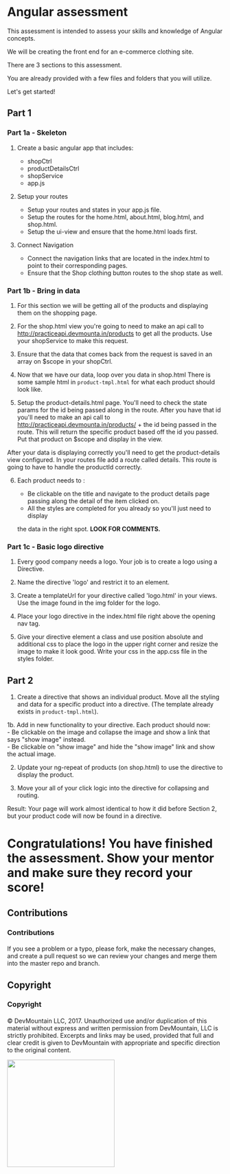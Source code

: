 # Angular assessment
  This assessment is intended to assess your skills and knowledge of Angular concepts.

  We will be creating the front end for an e-commerce clothing site.

  There are 3 sections to this assessment.

  You are already provided with a few files and folders that you will utilize.

  Let's get started!

## Part 1

### Part 1a - Skeleton

  1. Create a basic angular app that includes:
      - shopCtrl
      - productDetailsCtrl
      - shopService
      - app.js

  2. Setup your routes
      - Setup your routes and states in your app.js file.
      - Setup the routes for the home.html, about.html, blog.html, and shop.html.
      - Setup the ui-view and ensure that the home.html loads first.

  3. Connect Navigation
      - Connect the navigation links that are located in the index.html to point to
      their corresponding pages.
      - Ensure that the Shop clothing button routes to the shop state as well.


### Part 1b - Bring in data

  1. For this section we will be getting all of the products and displaying them
  on the shopping page.

  2. For the shop.html view you're going to need to make an api call to
  http://practiceapi.devmounta.in/products to get all the products.
  Use your shopService to make this request.

  3. Ensure that the data that comes back from the request is saved in an
  array on $scope in your shopCtrl.

  4. Now that we have our data, loop over you data in shop.html
  There is some sample html in `product-tmpl.html` for what each product should look like.

  5. Setup the product-details.html page.
  You'll need to check the state params for the id being passed along in the route.
  After you have that id you'll need to make an api call to
  http://practiceapi.devmounta.in/products/ + the id being passed in the route.
  This will return the specific product based off the id you passed.
  Put that product on $scope and display in the view.

  After your data is displaying correctly you'll need to get the product-details
  view configured. In your routes file add a route called details.
  This route is going to have to handle the productId correctly.

  6. Each product needs to :
      - Be clickable on the title and navigate to the product details page passing
      along the detail of the item clicked on.
      - All the styles are completed for you already so you'll just need to display

      the data in the right spot. <strong>LOOK FOR COMMENTS.</strong>

  
### Part 1c - Basic logo directive

  1. Every good company needs a logo. Your job is to create a logo using a Directive.

  2. Name the directive 'logo' and restrict it to an element.

  3. Create a templateUrl for your directive called 'logo.html'
  in your views. Use the image found in the img folder for the logo.

  4. Place your logo directive in the index.html file right above the opening nav tag.

  5. Give your directive element a class and use position absolute and
  additional css to place the logo in the upper right corner and
  resize the image to make it look good. Write your css in the app.css file in the styles folder.


## Part 2

  1. Create a directive that shows an individual product. Move all the styling and data for a specific product into a directive. (The template already exists in `product-tmpl.html`).

  1b. Add in new functionality to your directive.  Each product should now:  
      - Be clickable on the image and collapse the image and show a link that says "show image" instead.   
      - Be clickable on "show image" and hide the "show image" link and show the actual image.

  2. Update your ng-repeat of products (on shop.html) to use the directive to display the product.

  3. Move your all of your click logic into the directive for collapsing and routing.

  Result:  Your page will work almost identical to how it did before Section 2, but your product code will now be found in a directive.


# Congratulations! You have finished the assessment.  Show your mentor and make sure they record your score!

## Contributions

### Contributions

#### 
 
If you see a problem or a typo, please fork, make the necessary changes, and create a pull request so we can review your changes and merge them into the master repo and branch.

## Copyright

### Copyright

#### 

© DevMountain LLC, 2017. Unauthorized use and/or duplication of this material without express and written permission from DevMountain, LLC is strictly prohibited. Excerpts and links may be used, provided that full and clear credit is given to DevMountain with appropriate and specific direction to the original content.

<img src="https://devmounta.in/img/logowhiteblue.png" width="250">
